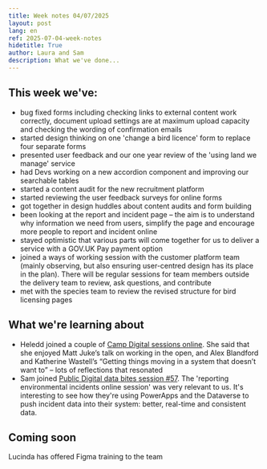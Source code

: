 ```yaml
---
title: Week notes 04/07/2025 
layout: post 
lang: en 
ref: 2025-07-04-week-notes 
hidetitle: True 
author: Laura and Sam 
description: What we've done...
---
```


## This week we've: 

* bug fixed forms including checking links to external content work correctly, document upload settings are at maximum upload capacity and checking the wording of confirmation emails  
* started design thinking on one 'change a bird licence' form to replace four separate forms 
* presented user feedback and our one year review of the 'using land we manage' service 
* had Devs working on a new accordion component and improving our searchable tables
* started a content audit for the new recruitment platform 
* started reviewing the user feedback surveys for online forms 
* got together in design huddles about content audits and form building
* been looking at the report and incident page – the aim is to understand why information we need from users, simplify the page and encourage more people to report and incident online 
* stayed optimistic that various parts will come together for us to deliver a service with a GOV.UK Pay payment option 
* joined a ways of working session with the customer platform team (mainly observing, but also ensuring user-centred design has its place in the plan). There will be regular sessions for team members outside the delivery team to review, ask questions, and contribute
* met with the species team to review the revised structure for bird licensing pages

## What we're learning about 

* Heledd joined a couple of [Camp Digital sessions online](https://www.nexerdigital.com/campdigital/2025/schedule/). She said that she enjoyed Matt Juke’s talk on working in the open, and Alex Blandford and Katherine Wastell’s “Getting things moving in a system that doesn’t want to” – lots of reflections that resonated 
* Sam joined [Public Digital data bites session #57](https://public.digital/data-bites-series/data-bites-57). The 'reporting environmental incidents online session' was very relevant to us. It's interesting to see how they're using PowerApps and the Dataverse to push incident data into their system: better, real-time and consistent data.  

## Coming soon 

Lucinda has offered Figma training to the team
